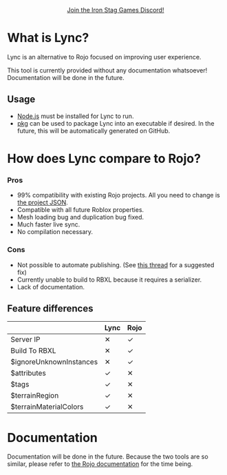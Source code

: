 <p align="center"><a href="https://discord.gg/n33vdDr">Join the Iron Stag Games Discord!</a></p>

# What is Lync?

Lync is an alternative to Rojo focused on improving user experience.

This tool is currently provided without any documentation whatsoever! Documentation will be done in the future.

## Usage

- [Node.js](https://nodejs.org/) must be installed for Lync to run.
- [pkg](https://www.npmjs.com/package/pkg) can be used to package Lync into an executable if desired. In the future, this will be automatically generated on GitHub.

# How does Lync compare to Rojo?

### Pros
- 99% compatibility with existing Rojo projects. All you need to change is [the project JSON](https://github.com/Iron-Stag-Games/Lync/blob/main/default.project.json).
- Compatible with all future Roblox properties.
- Mesh loading bug and duplication bug fixed.
- Much faster live sync.
- No compilation necessary.

### Cons
- Not possible to automate publishing. (See [this thread](https://devforum.roblox.com/t/expose-studiopublishservicepublishas-to-pluginsecurity-create-respective-permission/2065965) for a suggested fix)
- Currently unable to build to RBXL because it requires a serializer.
- Lack of documentation.

## Feature differences
|                         | Lync | Rojo |
|-------------------------|------|------|
| Server IP               | ✕    | ✓    |
| Build To RBXL           | ✕    | ✓    |
| $ignoreUnknownInstances | ✕    | ✓    |
| $attributes             | ✓    | ✕    |
| $tags                   | ✓    | ✕    |
| $terrainRegion          | ✓    | ✕    |
| $terrainMaterialColors  | ✓    | ✕    |

# Documentation

Documentation will be done in the future. Because the two tools are so similar, please refer to [the Rojo documentation](https://rojo.space/docs/v7/) for the time being.
